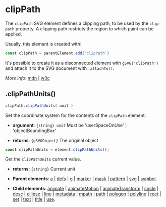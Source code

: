 # clipPath

The `clipPath` SVG element defines a clipping path, to be used by the `clip-path` property. A clipping path restricts the region to which paint can be applied.

Usually, this element is created with:
      
```js
const clipPath = parentElement.add('clipPath')
```

It's possible to create it as a disconnected element with `gSVG('clipPath')` and attach it to the SVG document with `.attachTo()`.

*More info*:
      [mdn](https://developer.mozilla.org//en-US/docs/Web/SVG/Element/clipPath) | [w3c](https://drafts.fxtf.org/css-masking-1/#ClipPathElement)

## .clipPathUnits()


```js
clipPath.clipPathUnits( unit )
```
Set the coordinate system for the contents of the `clipPath` element.

- **argument**: `{string} unit` Must be 'userSpaceOnUse' | 'objectBoundingBox'

- **returns**: `{gSVGObject}` The original object


```js
const clipPathUnits = element.clipPathUnits();
```
Get the `clipPathUnits` current value.

- **returns**: `{string}` Current unit

- **Parent elements**: [a](./a.md) | [defs](./defs.md) | [g](./g.md) | [marker](./marker.md) | [mask](./mask.md) | [pattern](./pattern.md) | [svg](./svg.md) | [symbol](./symbol.md).

- **Child elements**: [animate](./animate.md) | [animateMotion](./animateMotion.md) | [animateTransform](./animateTransform.md) | [circle](./circle.md) | [desc](./desc.md) |  [ellipse](./ellipse.md) | [line](./line.md) | [metadata](./metadata.md) | [mpath](./mpath.md) | [path](./path.md) | [polygon](./polygon.md) | [polyline](./polyline.md) | [rect](./rect.md) | [set](./set.md) | [text](./text.md) | [title](./title.md) | [use](./use.md).

